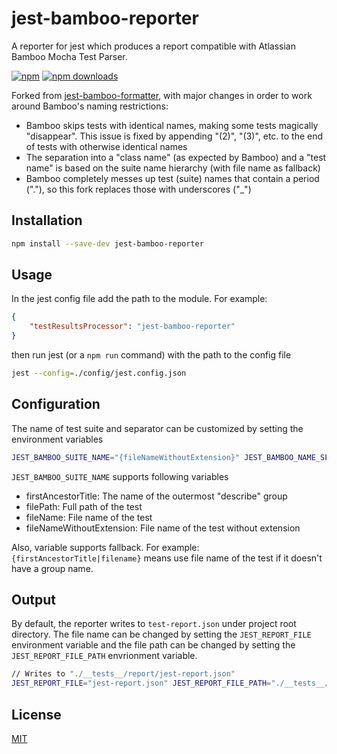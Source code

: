 # jest-bamboo-reporter

A reporter for jest which produces a report compatible with Atlassian Bamboo Mocha Test Parser.

[![npm](https://img.shields.io/npm/v/jest-bamboo-reporter.svg?style=flat-square)](https://www.npmjs.com/package/jest-bamboo-reporter)
[![npm downloads](https://img.shields.io/npm/dt/jest-bamboo-reporter.svg?style=flat-square)](https://www.npmjs.com/package/jest-bamboo-reporter)

Forked from [jest-bamboo-formatter](https://github.com/adalbertoteixeira/jest-bamboo-formatter), with major changes in order to work around Bamboo's naming restrictions:

* Bamboo skips tests with identical names, making some tests magically "disappear". This issue is fixed by appending "(2)", "(3)", etc. to the end of tests with otherwise identical names
* The separation into a "class name" (as expected by Bamboo) and a "test name" is based on the suite name hierarchy (with file name as fallback)
* Bamboo completely messes up test (suite) names that contain a period ("."), so this fork replaces those with underscores ("_")

## Installation

~~~sh
npm install --save-dev jest-bamboo-reporter
~~~

## Usage

In the jest config file add the path to the module. For example:

~~~json
{
    "testResultsProcessor": "jest-bamboo-reporter"
}
~~~

then run jest (or a `npm run` command) with the path to the config file

~~~sh
jest --config=./config/jest.config.json
~~~

## Configuration

The name of test suite and separator can be customized by setting the environment variables

~~~sh
JEST_BAMBOO_SUITE_NAME="{fileNameWithoutExtension}" JEST_BAMBOO_NAME_SEPARATOR=" >> " jest
~~~

`JEST_BAMBOO_SUITE_NAME` supports following variables
- firstAncestorTitle: The name of the outermost "describe" group
- filePath: Full path of the test
- fileName: File name of the test
- fileNameWithoutExtension: File name of the test without extension

Also, variable supports fallback. For example:
`{firstAncestorTitle|filename}` means use file name of the test if it doesn't have a group name.

## Output

By default, the reporter writes to `test-report.json` under project root directory. The file name can be changed by setting the `JEST_REPORT_FILE` environment variable and the file path can be changed by setting the `JEST_REPORT_FILE_PATH` envrionment variable.

~~~sh
// Writes to "./__tests__/report/jest-report.json"
JEST_REPORT_FILE="jest-report.json" JEST_REPORT_FILE_PATH="./__tests__/report" jest
~~~

## License

[MIT](https://github.com/CHECK24/jest-bamboo-reporter/blob/master/LICENSE)
